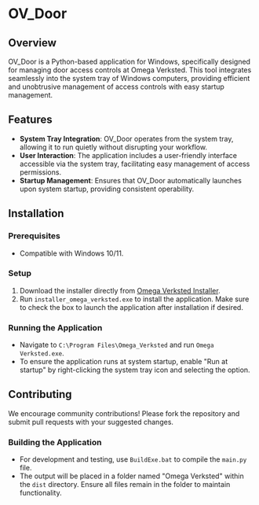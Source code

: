 
# OV_Door

## Overview

OV_Door is a Python-based application for Windows, specifically designed for managing door access controls at Omega Verksted. This tool integrates seamlessly into the system tray of Windows computers, providing efficient and unobtrusive management of access controls with easy startup management.

## Features

- **System Tray Integration**: OV_Door operates from the system tray, allowing it to run quietly without disrupting your workflow.
- **User Interaction**: The application includes a user-friendly interface accessible via the system tray, facilitating easy management of access permissions.
- **Startup Management**: Ensures that OV_Door automatically launches upon system startup, providing consistent operability.

## Installation

### Prerequisites

- Compatible with Windows 10/11.

### Setup

1. Download the installer directly from [Omega Verksted Installer](https://example.com/omega_verksted_installer.exe).
2. Run `installer_omega_verksted.exe` to install the application. Make sure to check the box to launch the application after installation if desired.

### Running the Application

- Navigate to `C:\Program Files\Omega_Verksted` and run `Omega Verksted.exe`.
- To ensure the application runs at system startup, enable "Run at startup" by right-clicking the system tray icon and selecting the option.

## Contributing

We encourage community contributions! Please fork the repository and submit pull requests with your suggested changes.

### Building the Application

- For development and testing, use `BuildExe.bat` to compile the `main.py` file.
- The output will be placed in a folder named "Omega Verksted" within the `dist` directory. Ensure all files remain in the folder to maintain functionality.
